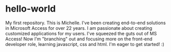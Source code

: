 # hello-world
My first repository.
This is Michelle.  I've been creating end-to-end solutions in Microsoft Access for over 22 years.  I am passionate about creating customized applications for my users.  I've squeezed the guts out of MS Access!  Now I'm "branching" out and focusing more on the front-end developer role, learning javascript, css and html.  I'm eager to get started!  :)
